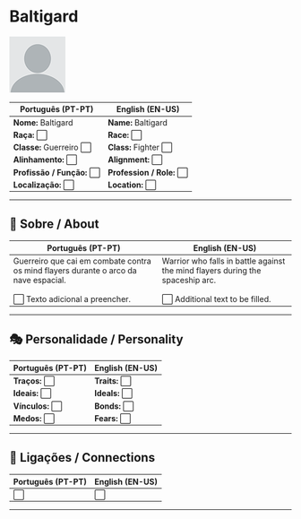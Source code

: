 # Baltigard

![Baltigard](docs/assets/npc/npc_blank.png)

| **Português (PT-PT)** | **English (EN-US)** |
| --------------------- | ------------------- |
| **Nome:** Baltigard | **Name:** Baltigard |
| **Raça:** ⬜ | **Race:** ⬜ |
| **Classe:** Guerreiro ⬜ | **Class:** Fighter ⬜ |
| **Alinhamento:** ⬜ | **Alignment:** ⬜ |
| **Profissão / Função:** ⬜ | **Profession / Role:** ⬜ |
| **Localização:** ⬜ | **Location:** ⬜ |

---

## 📖 Sobre / About

| **Português (PT-PT)** | **English (EN-US)** |
| --------------------- | ------------------- |
| Guerreiro que cai em combate contra os mind flayers durante o arco da nave espacial. <br><br>⬜ Texto adicional a preencher. | Warrior who falls in battle against the mind flayers during the spaceship arc. <br><br>⬜ Additional text to be filled. |

---

## 🎭 Personalidade / Personality

| **Português (PT-PT)** | **English (EN-US)** |
| --------------------- | ------------------- |
| **Traços:** ⬜ | **Traits:** ⬜ |
| **Ideais:** ⬜ | **Ideals:** ⬜ |
| **Vínculos:** ⬜ | **Bonds:** ⬜ |
| **Medos:** ⬜ | **Fears:** ⬜ |

---

## 🔗 Ligações / Connections

| **Português (PT-PT)** | **English (EN-US)** |
| --------------------- | ------------------- |
| ⬜ | ⬜ |

---
